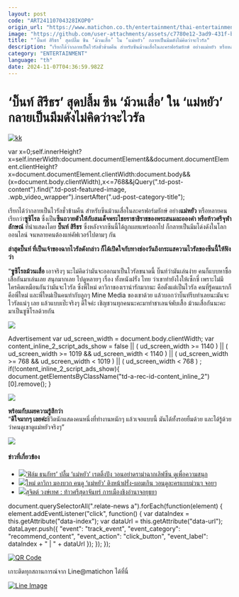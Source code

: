 ```yaml
---
layout: post
code: "ART24110704328IKOP0"
origin_url: "https://www.matichon.co.th/entertainment/thai-entertainment/news_4886351"
image: "https://github.com/user-attachments/assets/c7780e12-3ad9-431f-bc5f-ef067a2308af"
title: "‘บิ๊นท์ สิรีธร’ สุดปลื้ม ซีน ‘ม้วนเสื่อ’ ใน ‘แม่หยัว’ กลายเป็นมีมดังไม่คิดว่าจะไวรัล"
description: "เรียกได้ว่ากลายเป็นไวรัลชั่วข้ามคืน สำหรับซีนม้วนเสื่อในละครฟอร์มยักษ์ อย่างแม่หยัว หรือหลายคนเรียกว่าซูซิโรล"
category: "ENTERTAINMENT"
language: "th"
date: 2024-11-07T04:36:59.982Z
---
```


# ‘บิ๊นท์ สิรีธร’ สุดปลื้ม ซีน ‘ม้วนเสื่อ’ ใน ‘แม่หยัว’ กลายเป็นมีมดังไม่คิดว่าจะไวรัล

[![](https://www.matichon.co.th/wp-content/uploads/2024/11/kk.jpg "kk")](https://www.matichon.co.th/wp-content/uploads/2024/11/kk.jpg)

var x=0;self.innerHeight?x=self.innerWidth:document.documentElement&&document.documentElement.clientHeight?x=document.documentElement.clientWidth:document.body&&(x=document.body.clientWidth),x<=768&&jQuery(".td-post-content").find(".td-post-featured-image, .wpb\_video\_wrapper").insertAfter(".ud-post-category-title");

เรียกได้ว่ากลายเป็นไวรัลชั่วข้ามคืน สำหรับซีนม้วนเสื่อในละครฟอร์มยักษ์ อย่าง**แม่หยัว** หรือหลายคนเรียกว่า**ซูซิโรล** ซึ่งเป็น**ซีนถวายตัวให้กับสมเด็จพระไชยราชาธิราชของพระสนมละอองคำ หรือท้าวศรีจุฬาลักษณ์** ที่นำแสดงโดย **บิ๊นท์ สิรีธร** ซึ่งหลังจากซีนนี้ได้ถูกเผยแพร่ออกไป ก็กลายเป็นมีมโด่งดังในโลกออนไลน์ จนหลายคนต้องแห่คัฟเวอร์ไปตามๆ กัน

**ล่าสุดบิ๊นท์ ที่เป็นเจ้าของฉากไวรัลดังกล่าว ก็ได้เปิดใจกับทางช่องวันถึงกระแสความไวรัลของซีนนี้ให้ฟังว่า**

“**ซูซิโรลม้วนเสื่อ** เอาจริงๆ นะไม่คิดว่ามันจะออกมาเป็นไวรัลขนาดนี้ บิ๊นท์ว่ามันเล่นง่าย คนก็แบบหาซื้อเสื่อกันมาเล่นเลย สนุกมากเลย ไปดูหลายๆ เรื่อง ทั้งหนังฝรั่ง ไทย ว่าเขาทำยังไงให้เซ็กซี่ เพราะไม่มีใครคิดเหมือนกันว่ามันจะไวรัล ซึ่งพี่ใหม่ ดาวิกาของเราน่ารักมากนะ คือตั้งแต่เป็นไวรัล คนที่รู้คนแรกก็คือพี่ใหม่ และพี่ใหม่เป็นคนทำกับลูกๆ Mine Media ของเขาด้วย แล้วบอกว่าบิ๊นท์รีบทำเลยนะมันจะไวรัลแน่ๆ เลย แล้วแบบเป๊ะจริงๆ ดีใจค่ะ เชิญชวนทุกคนนะคะมาทำชาเลนจ์พับเสื้อ ม้วนเสื่อกันนะคะ มาเป็นซูซิโรลด้วยกัน

![](https://www.matichon.co.th/wp-content/uploads/2024/11/137809.jpg)

Advertisement var ud\_screen\_width = document.body.clientWidth; var content\_inline\_2\_script\_ads\_show = false || ( ud\_screen\_width >= 1140 ) || ( ud\_screen\_width >= 1019 && ud\_screen\_width < 1140 ) || ( ud\_screen\_width >= 768 && ud\_screen\_width < 1019 ) || ( ud\_screen\_width < 768 ) ; if(!content\_inline\_2\_script\_ads\_show){ document.getElementsByClassName("td-a-rec-id-content\_inline\_2")\[0\].remove(); }

![](https://www.matichon.co.th/wp-content/uploads/2024/11/137808.jpg)

**พร้อมกับเผยความรู้สึกว่า**  
“**ดีใจมากๆ เลยค่ะ**ชีวิตนักแสดงคนหนึ่งที่ทำงานหนักๆ แล้วเจอแบบนี้ มันได้ทั้งรอยยิ้มด้วย และได้รู้ด้วยว่าคนดูเขาดูแม่หยัวจริงๆ”

![](https://www.matichon.co.th/wp-content/uploads/2024/11/137804.jpg)

#### ข่าวที่เกี่ยวข้อง

*   [![](https://www.matichon.co.th/wp-content/uploads/2024/11/AF950A03-5AD8-49E2-B6D1-E7788162703A.jpeg)‘ฟิล์ม ธนภัทร’ ปลื้ม ‘แม่หยัว’ เรตติ้งปัง วอนอย่าดราม่าฉากเลิฟซีน ดูเพื่อความสนุก](https://www.matichon.co.th/entertainment/news_4879791)
*   [![](https://www.matichon.co.th/wp-content/uploads/2024/10/ใหม่-ดาวิกา-แม่หยัว01.jpg)ใหม่ ดาวิกา มองบวก คนดู ‘แม่หยัว’ ติงหน้าฝรั่ง-ผอมเกิน วอนดูละครแบบม่วนๆ จอยๆ](https://www.matichon.co.th/entertainment/news_4868548)
*   [![](https://www.matichon.co.th/wp-content/uploads/2024/10/zaza.jpg)สุจิตต์ วงษ์เทศ : ท้าวศรีสุดาจันทร์ การเมืองชิงอำนาจอยุธยา](https://www.matichon.co.th/columnists/news_4863737)

document.querySelectorAll(".relate-news a").forEach(function(element) { element.addEventListener("click", function() { var dataIndex = this.getAttribute("data-index"); var dataUrl = this.getAttribute("data-url"); dataLayer.push({ "event": "track\_event", "event\_category": "recommend\_content", "event\_action": "click\_button", "event\_label": dataIndex + " | " + dataUrl }); }); });

[![QR Code](https://www.matichon.co.th/wp-content/uploads/2023/07/wob1371z.jpg)](https://lin.ee/ht0nDxX)

เกาะติดทุกสถานการณ์จาก Line@matichon ได้ที่นี่

[![Line Image](https://www.matichon.co.th/wp-content/uploads/2023/07/th.png)](https://lin.ee/ht0nDxX)